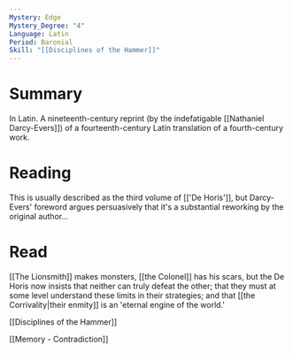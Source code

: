 ```yaml
---
Mystery: Edge
Mystery_Degree: "4"
Language: Latin
Period: Baronial
Skill: "[[Disciplines of the Hammer]]"
---
```

# Summary
In Latin. A nineteenth-century reprint (by the indefatigable [[Nathaniel Darcy-Evers]]) of a fourteenth-century Latin translation of a fourth-century work.
# Reading
This is usually described as the third volume of [['De Horis']], but Darcy-Evers' foreword argues persuasively that it's a substantial reworking by the original author…
# Read
[[The Lionsmith]] makes monsters, [[the Colonel]] has his scars, but the De Horis now insists that neither can truly defeat the other; that they must at some level understand these limits in their strategies; and that [[the Corrivality|their enmity]] is an 'eternal engine of the world.'

[[Disciplines of the Hammer]]

[[Memory - Contradiction]]
